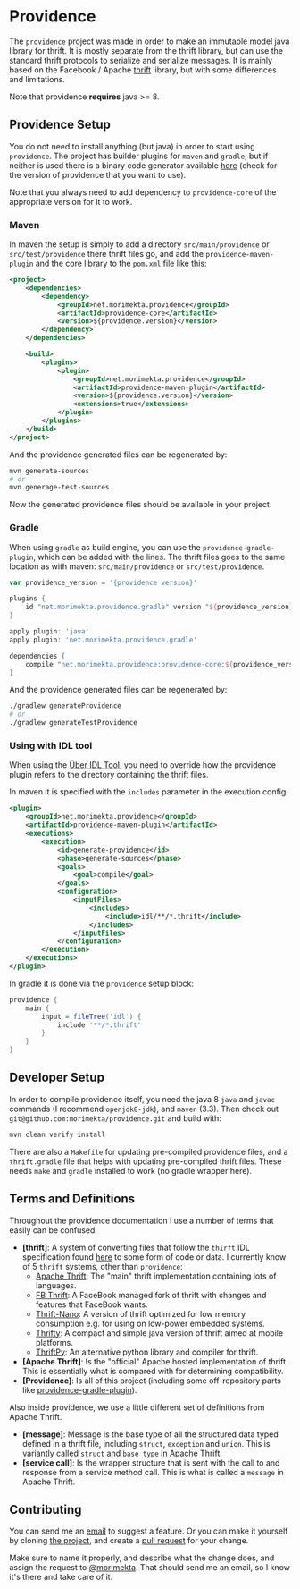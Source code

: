 Providence
==========

The `providence` project was made in order to make an immutable model java
library for thrift. It is mostly separate from the thrift library, but can use
the standard thrift protocols to serialize and serialize messages. It is mainly
based on the Facebook / Apache [thrift](https://thrift.apache.org/) library,
but with some differences and limitations.

Note that providence **requires** java >= 8.

## Providence Setup

You do not need to install anything (but java) in order to start using `providence`.
The project has builder plugins for `maven` and `gradle`, but if neither is used
there is a binary code generator available
[here](https://github.com/morimekta/providence/releases) (check for the version of
providence that you want to use).

Note that you always need to add dependency to `providence-core` of the appropriate
version for it to work.

### Maven

In maven the setup is simply to add a directory `src/main/providence` or
`src/test/providence` there thrift files go, and add the `providence-maven-plugin`
and the core library to the `pom.xml` file like this:

```xml
<project>
    <dependencies>
        <dependency>
            <groupId>net.morimekta.providence</groupId>
            <artifactId>providence-core</artifactId>
            <version>${providence.version}</version>
        </dependency>
    </dependencies>

    <build>
        <plugins>
            <plugin>
                <groupId>net.morimekta.providence</groupId>
                <artifactId>providence-maven-plugin</artifactId>
                <version>${providence.version}</version>
                <extensions>true</extensions>
            </plugin>
        </plugins>
    </build>
</project>
```

And the providence generated files can be regenerated by:

```bash
mvn generate-sources
# or
mvn generage-test-sources
```

Now the generated providence files should be available in your project.

### Gradle

When using `gradle` as build engine, you can use the `providence-gradle-plugin`,
which can be added with the lines. The thrift files goes to the same location as
with maven: `src/main/providence` or `src/test/providence`.

```groovy
var providence_version = '{providence version}'

plugins {
    id "net.morimekta.providence.gradle" version "${providence_version}" apply false
}

apply plugin: 'java'
apply plugin: 'net.morimekta.providence.gradle'

dependencies {
    compile "net.morimekta.providence:providence-core:${providence_version}"
}
```

And the providence generated files can be regenerated by:

```bash
./gradlew generateProvidence
# or
./gradlew generateTestProvidence
```

### Using with IDL tool

When using the [Über IDL Tool](https://github.com/uber-node/idl), you need
to override how the providence plugin refers to the directory containing
the thrift files.

In maven it is specified with the `includes` parameter in the execution
config.

```xml
<plugin>
    <groupId>net.morimekta.providence</groupId>
    <artifactId>providence-maven-plugin</artifactId>
    <executions>
        <execution>
            <id>generate-providence</id>
            <phase>generate-sources</phase>
            <goals>
                <goal>compile</goal>
            </goals>
            <configuration>
                <inputFiles>
                    <includes>
                        <include>idl/**/*.thrift</include>
                    </includes>
                </inputFiles>
            </configuration>
        </execution>
    </executions>
</plugin>
```

In gradle it is done via the `providence` setup block:

```groovy
providence {
    main {
        input = fileTree('idl') {
            include '**/*.thrift'
        }
    }
}
```

## Developer Setup

In order to compile providence itself, you need the java 8 `java` and `javac`
commands (I recommend `openjdk8-jdk`), and `maven` (3.3). Then check out
`git@github.com:morimekta/providence.git` and build with:

```bash
mvn clean verify install
```

There are also a `Makefile` for updating pre-compiled providence files, and
a `thrift.gradle` file that helps with updating pre-compiled thrift files.
These needs `make` and `gradle` installed to work (no gradle wrapper here).

## Terms and Definitions

Throughout the providence documentation I use a number of terms that
easily can be confused.

- **[thrift]**: A system of converting files that follow the `thirft` IDL
  specification found [here](https://thrift.apache.org/docs/idl) to some form of
  code or data. I currently know of 5 `thrift` systems, other than `providence`:
    - [Apache Thrift](https://thrift.apache.org): The "main" thrift implementation
      containing lots of languages.
    - [FB Thrift](https://github.com/facebook/fbthrift): A FaceBook managed fork
      of thrift with changes and features that FaceBook wants.
    - [Thrift-Nano](https://github.com/markrileybot/thrift-nano): A version of thrift
      optimized for low memory consumption e.g. for using on low-power embedded systems.
    - [Thrifty](https://github.com/Microsoft/thrifty): A compact and simple java version
      of thrift aimed at mobile platforms.
    - [ThriftPy](https://thriftpy.readthedocs.io/en/latest/): An alternative python
      library and compiler for thrift.
- **[Apache Thrift]**: Is the "official" Apache hosted implementation of thrift.
  This is essentially what is compared with for determining compatibility.
- **[Providence]**: Is all of this project (including some off-repository parts
  like [providence-gradle-plugin](https://www.github.com/morimekta/providence-gradle-plugin)).

Also inside providence, we use a little different set of definitions from
Apache Thrift.

- **[message]**: Message is the base type of all the structured data typed
  defined in a thrift file, including `struct`, `exception` and `union`.
  This is variantly called `struct` and `base type` in Apache Thrift.
- **[service call]**: Is the wrapper structure that is sent with the
  call to and response from a service method call.
  This is what is called a `message` in Apache Thrift.

## Contributing

You can send me an [email](mailto:oss@morimekta.net) to suggest a feature. Or
you can make it yourself by cloning
[the project](https://github.com/morimekta/providence), and create a
[pull request](https://github.com/morimekta/providence/pulls) for your change.

Make sure to name it properly, and describe what the change does, and assign
the request to [@morimekta](https://github.com/morimekta). That should send me
an email, so I know it's there and take care of it.
